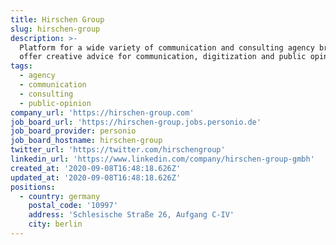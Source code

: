 ```yaml
---
title: Hirschen Group
slug: hirschen-group
description: >-
  Platform for a wide variety of communication and consulting agency brands that
  offer creative advice for communication, digitization and public opinion.
tags:
  - agency
  - communication
  - consulting
  - public-opinion
company_url: 'https://hirschen-group.com'
job_board_url: 'https://hirschen-group.jobs.personio.de'
job_board_provider: personio
job_board_hostname: hirschen-group
twitter_url: 'https://twitter.com/hirschengroup'
linkedin_url: 'https://www.linkedin.com/company/hirschen-group-gmbh'
created_at: '2020-09-08T16:48:18.626Z'
updated_at: '2020-09-08T16:48:18.626Z'
positions:
  - country: germany
    postal_code: '10997'
    address: 'Schlesische Straße 26, Aufgang C-IV'
    city: berlin
---
```

